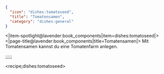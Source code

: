 ```json
{
  "icon": "dishes:tomatoseed",
  "title": "Tomatensamen",
  "category": "dishes:general"
}
```

<|item-spotlight@lavender:book_components|item=dishes:tomatoseed|>
<|page-title@lavender:book_components|title=Tomatensamen|>
Mit Tomatensamen kannst du eine Tomatenfarm anlegen.

;;;;;

<recipe;dishes:tomatoseed>

